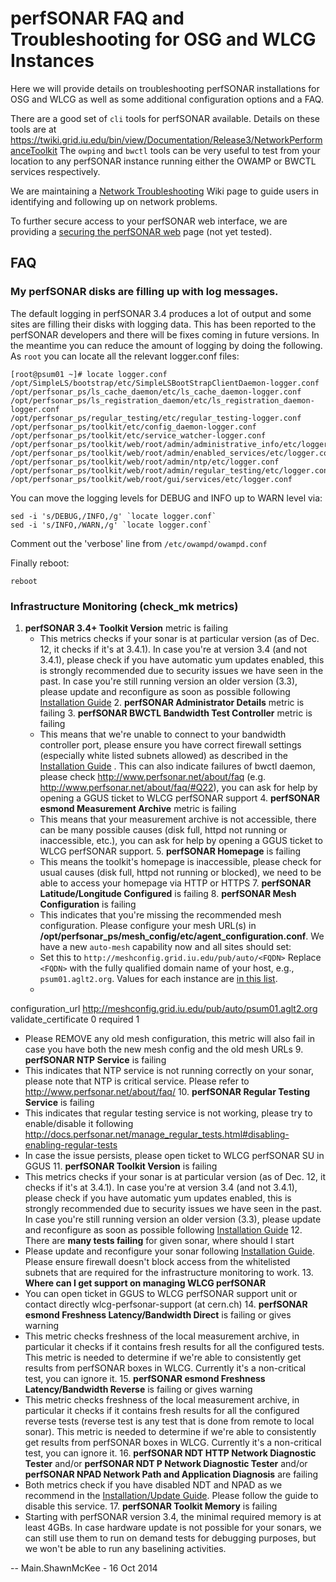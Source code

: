 <span class="twiki-macro LINKCSS"></span>

<span class="twiki-macro SPACEOUT">perfSONAR  FAQ and  Troubleshooting  for  OSG  and  WLCG  Instances</span>
=============================================================================================================


<span class="twiki-macro STARTINCLUDE"></span> Here we will provide details on troubleshooting perfSONAR installations for OSG and WLCG as well as some additional configuration options and a FAQ.

There are a good set of `cli` tools for perfSONAR available. Details on these tools are at <https://twiki.grid.iu.edu/bin/view/Documentation/Release3/NetworkPerformanceToolkit> The `owping` and `bwctl` tools can be very useful to test from your location to any perfSONAR instance running either the OWAMP or BWCTL services respectively.

We are maintaining a [Network Troubleshooting](https://twiki.opensciencegrid.org/bin/view/Documentation/NetworkingTroubleShooting) Wiki page to guide users in identifying and following up on network problems.

To further secure access to your perfSONAR web interface, we are providing a [securing the perfSONAR web](SecureperfSONAR) page (not yet tested).

FAQ
---

### My perfSONAR disks are filling up with log messages.

The default logging in perfSONAR 3.4 produces a lot of output and some sites are filling their disks with logging data. This has been reported to the perfSONAR developers and there will be fixes coming in future versions. In the meantime you can reduce the amount of logging by doing the following. As `root` you can locate all the relevant logger.conf files:

    [root@psum01 ~]# locate logger.conf
    /opt/SimpleLS/bootstrap/etc/SimpleLSBootStrapClientDaemon-logger.conf
    /opt/perfsonar_ps/ls_cache_daemon/etc/ls_cache_daemon-logger.conf
    /opt/perfsonar_ps/ls_registration_daemon/etc/ls_registration_daemon-logger.conf
    /opt/perfsonar_ps/regular_testing/etc/regular_testing-logger.conf
    /opt/perfsonar_ps/toolkit/etc/config_daemon-logger.conf
    /opt/perfsonar_ps/toolkit/etc/service_watcher-logger.conf
    /opt/perfsonar_ps/toolkit/web/root/admin/administrative_info/etc/logger.conf
    /opt/perfsonar_ps/toolkit/web/root/admin/enabled_services/etc/logger.conf
    /opt/perfsonar_ps/toolkit/web/root/admin/ntp/etc/logger.conf
    /opt/perfsonar_ps/toolkit/web/root/admin/regular_testing/etc/logger.conf
    /opt/perfsonar_ps/toolkit/web/root/gui/services/etc/logger.conf

You can move the logging levels for DEBUG and INFO up to WARN level via:

    sed -i 's/DEBUG,/INFO,/g' `locate logger.conf`
    sed -i 's/INFO,/WARN,/g' `locate logger.conf`

Comment out the 'verbose' line from `/etc/owampd/owampd.conf`

Finally reboot:

    reboot

### Infrastructure Monitoring (check\_mk metrics)

1.  **perfSONAR 3.4+ Toolkit Version** metric is failing
    -   This metrics checks if your sonar is at particular version (as of Dec. 12, it checks if it's at 3.4.1). In case you're at version 3.4 (and not 3.4.1), please check if you have automatic yum updates enabled, this is strongly recommended due to security issues we have seen in the past. In case you're still running version an older version (3.3), please update and reconfigure as soon as possible following [Installation Guide](https://twiki.opensciencegrid.org/bin/view/Documentation/InstallUpdatePS) 2. **perfSONAR Administrator Details** metric is failing 3. **perfSONAR BWCTL Bandwidth Test Controller** metric is failing
    -   This means that we're unable to connect to your bandwidth controller port, please ensure you have correct firewall settings (especially white listed subnets allowed) as described in the [Installation Guide](https://twiki.opensciencegrid.org/bin/view/Documentation/InstallUpdatePS) . This can also indicate failures of bwctl daemon, please check <http://www.perfsonar.net/about/faq> (e.g. <http://www.perfsonar.net/about/faq/#Q22>), you can ask for help by opening a GGUS ticket to WLCG perfSONAR support 4. **perfSONAR esmond Measurement Archive** metric is failing
    -   This means that your measurement archive is not accessible, there can be many possible causes (disk full, httpd not running or inaccessible, etc.), you can ask for help by opening a GGUS ticket to WLCG perfSONAR support. 5. **perfSONAR Homepage** is failing
    -   This means the toolkit's homepage is inaccessible, please check for usual causes (disk full, httpd not running or blocked), we need to be able to access your homepage via HTTP or HTTPS 7. **perfSONAR Latitude/Longitude Configured** is failing 8. **perfSONAR Mesh Configuration** is failing
    -   This indicates that you're missing the recommended mesh configuration. Please configure your mesh URL(s) in **/opt/perfsonar\_ps/mesh\_config/etc/agent\_configuration.conf**. We have a new `auto-mesh` capability now and all sites should set:
    -   Set this to `http://meshconfig.grid.iu.edu/pub/auto/<FQDN>` Replace `<FQDN>` with the fully qualified domain name of your host, e.g., `psum01.aglt2.org`. Values for each instance are [in this list](http://grid-monitoring.cern.ch/perfsonar_config.txt).
    -   <verbatim>

<mesh> configuration\_url <http://meshconfig.grid.iu.edu/pub/auto/psum01.aglt2.org> validate\_certificate 0 required 1 </mesh> </verbatim>

-   Please REMOVE any old mesh configuration, this metric will also fail in case you have both the new mesh config and the old mesh URLs 9. **perfSONAR NTP Service** is failing
-   This indicates that NTP service is not running correctly on your sonar, please note that NTP is critical service. Please refer to <http://www.perfsonar.net/about/faq/> 10. **perfSONAR Regular Testing Service** is failing
-   This indicates that regular testing service is not working, please try to enable/disable it following <http://docs.perfsonar.net/manage_regular_tests.html#disabling-enabling-regular-tests>
-   In case the issue persists, please open ticket to WLCG perfSONAR SU in GGUS 11. **perfSONAR Toolkit Version** is failing
-   This metrics checks if your sonar is at particular version (as of Dec. 12, it checks if it's at 3.4.1). In case you're at version 3.4 (and not 3.4.1), please check if you have automatic yum updates enabled, this is strongly recommended due to security issues we have seen in the past. In case you're still running version an older version (3.3), please update and reconfigure as soon as possible following [Installation Guide](https://twiki.opensciencegrid.org/bin/view/Documentation/InstallUpdatePS) 12. There are **many tests failing** for given sonar, where should I start
-   Please update and reconfigure your sonar following [Installation Guide](https://twiki.opensciencegrid.org/bin/view/Documentation/InstallUpdatePS). Please ensure firewall doesn't block access from the whitelisted subnets that are required for the infrastructure monitoring to work. 13. **Where can I get support on managing WLCG perfSONAR**
-   You can open ticket in GGUS to WLCG perfSONAR support unit or contact directly wlcg-perfsonar-support (at cern.ch) 14. **perfSONAR esmond Freshness Latency/Bandwidth Direct** is failing or gives warning
-   This metric checks freshness of the local measurement archive, in particular it checks if it contains fresh results for all the configured tests. This metric is needed to determine if we're able to consistently get results from perfSONAR boxes in WLCG. Currently it's a non-critical test, you can ignore it. 15. **perfSONAR esmond Freshness Latency/Bandwidth Reverse** is failing or gives warning
-   This metric checks freshness of the local measurement archive, in particular it checks if it contains fresh results for all the configured reverse tests (reverse test is any test that is done from remote to local sonar). This metric is needed to determine if we're able to consistently get results from perfSONAR boxes in WLCG. Currently it's a non-critical test, you can ignore it. 16. **perfSONAR NDT HTTP Network Diagnostic Tester** and/or **perfSONAR NDT P Network Diagnostic Tester** and/or **perfSONAR NPAD Network Path and Application Diagnosis** are failing
-   Both metrics check if you have disabled NDT and NPAD as we recommend in the [Installation/Update Guide](https://twiki.opensciencegrid.org/bin/view/Documentation/InstallUpdatePS). Please follow the guide to disable this service. 17. **perfSONAR Toolkit Memory** is failing
-   Starting with perfSONAR version 3.4, the minimal required memory is at least 4GBs. In case hardware update is not possible for your sonars, we can still use them to run on demand tests for debugging purposes, but we won't be able to run any baselining activities.

<span class="twiki-macro STOPINCLUDE"></span>

<span class="twiki-macro BOTTOMMATTER"></span>

-- Main.ShawnMcKee - 16 Oct 2014


